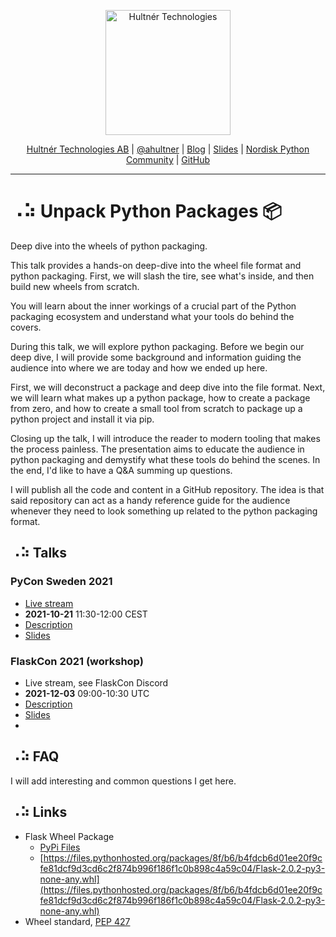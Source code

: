 <p align="center">
  <a href="https://hultner.se/"><img src="https://hultner.se/img/logo/logo_black-01.svg" alt="Hultnér Technologies" align="center" width="200"></a>
</p>
<p align="center">
	<a href="https://hultner.se/" rel="nofollow" class="rich-diff-level-one">Hultnér Technologies AB</a> | <a href="https://twitter.com/ahultner" rel="nofollow" class="rich-diff-level-one">@ahultner</a> | <a href="http://py.watch/" rel="nofollow" class="rich-diff-level-one">Blog</a> | <a href="https://slides.com/hultner/" rel="nofollow" class="rich-diff-level-one">Slides</a> | <a href="https://www.facebook.com/groups/nordiskpython/" rel="nofollow" class="rich-diff-level-one">Nordisk Python Community</a> | <a href="https://github.com/hultner-technologies/unpack-python-packages/" rel="nofollow" class="rich-diff-level-one">GitHub</a>
	<hr>
</p>

# ⠠⠵ Unpack Python Packages 📦
Deep dive into the wheels of python packaging.

This talk provides a hands-on deep-dive into the wheel file format and python packaging. First, we will slash the tire, see what's inside, and then build new wheels from scratch.

You will learn about the inner workings of a crucial part of the Python packaging ecosystem and understand what your tools do behind the covers.

During this talk, we will explore python packaging.
Before we begin our deep dive, I will provide some background and information guiding the audience into where we are today and how we ended up here.

First, we will deconstruct a package and deep dive into the file format. Next, we will learn what makes up a python package, how to create a package from zero, and how to create a small tool from scratch to package up a python project and install it via pip.

Closing up the talk, I will introduce the reader to modern tooling that makes the process painless. The presentation aims to educate the audience in python packaging and demystify what these tools do behind the scenes.
In the end, I'd like to have a Q&A summing up questions.

I will publish all the code and content in a GitHub repository. The idea is that said repository can act as a handy reference guide for the audience whenever they need to look something up related to the python packaging format.

## ⠠⠵ Talks
### PyCon Sweden 2021

- [Live stream](https://www.youtube.com/watch?v=kO5Es7KKUIY)
- **2021-10-21** 11:30-12:00 CEST
- [Description](https://pretalx.com/pycon-sweden-2021/talk/ZMZWT9/)
- [Slides](https://slides.com/hultner/pycon-sweden-2021/#/)

### FlaskCon 2021 (workshop)

- Live stream, see FlaskCon Discord
- **2021-12-03** 09:00-10:30 UTC
- [Description](https://flaskcon.com/y/2021/schedule/activity_20?tz=UTC)
- [Slides](https://slides.com/hultner/flaskcon/#/)
- 
## ⠠⠵ FAQ
I will add interesting and common questions I get here.

## ⠠⠵ Links
- Flask Wheel Package
  - [PyPi Files](https://pypi.org/project/Flask/#modal-close)
  - [https://files.pythonhosted.org/packages/8f/b6/b4fdcb6d01ee20f9cfe81dcf9d3cd6c2f874b996f186f1c0b898c4a59c04/Flask-2.0.2-py3-none-any.whl](https://files.pythonhosted.org/packages/8f/b6/b4fdcb6d01ee20f9cfe81dcf9d3cd6c2f874b996f186f1c0b898c4a59c04/Flask-2.0.2-py3-none-any.whl)
- Wheel standard, [PEP 427](https://www.python.org/dev/peps/pep-0427/)
